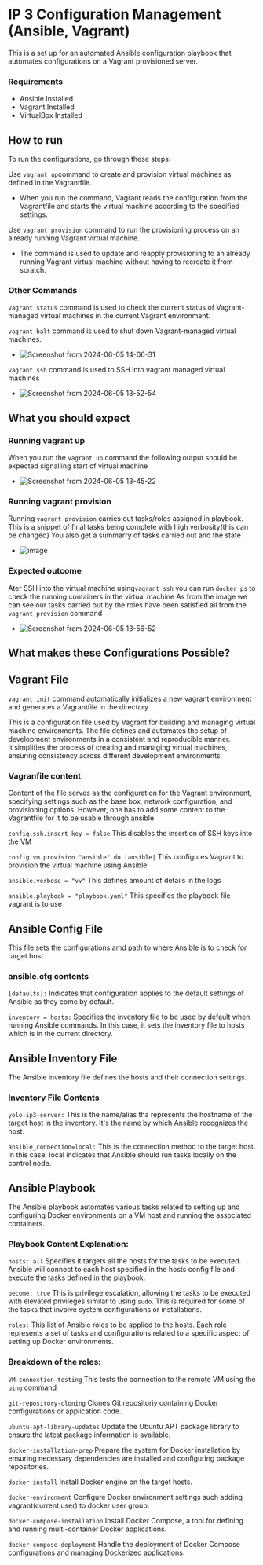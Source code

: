 # IP 3 Configuration Management (Ansible, Vagrant)

This is a set up for an automated Ansible configuration playbook that automates configurations on a Vagrant provisioned server.

### Requirements
- Ansible Installed
- Vagrant Installed
- VirtualBox Installed


## How to run
To run the configurations, go through these steps:

Use `vagrant up`command to create and provision virtual machines as defined in the Vagrantfile. 
- When you run the command, Vagrant reads the configuration from the Vagrantfile and starts the virtual machine according to the specified settings.

Use `vagrant provision` command to run the provisioning process on an already running Vagrant virtual machine.
- The command is used to update and reapply provisioning to an already running Vagrant virtual machine without having to recreate it from scratch.

### Other Commands
`vagrant status` 
 command is used to check the current status of Vagrant-managed virtual machines in the current Vagrant environment.

`vagrant halt` 
command is used to shut down Vagrant-managed virtual machines.

- ![Screenshot from 2024-06-05 14-06-31](https://github.com/Jmaisiba/yolo/assets/35705417/4ac9c267-3927-4321-a32d-8b0bce552504)


 `vagrant ssh`
 command is used to SSH into vagrant managed virtual machines

 - ![Screenshot from 2024-06-05 13-52-54](https://github.com/Jmaisiba/yolo/assets/35705417/0aef1e7f-aa94-41c8-8383-8938087410bc)


## What you should expect
### Running vagrant up
When you run the `vagrant up` command the following output should be expected signalling start of virtual machine

- ![Screenshot from 2024-06-05 13-45-22](https://github.com/Jmaisiba/yolo/assets/35705417/28e7f544-d679-4b36-b049-d73972bc75ea)

### Running vagrant provision
Running `vagrant provision` carries out tasks/roles assigned in playbook. 
This is a snippet of final tasks being complete with high verbosity(this can be changed)
You also get a summarry of tasks carried out and the state

- ![image](https://github.com/Jmaisiba/yolo/assets/35705417/57e99870-ed6a-4bd4-8096-4cfd5e35011e)


### Expected outcome
Ater SSH into the virtual machine using`vagrant ssh` you can run `docker ps` to check the running containers in the virtual machine
As from the image we can see our tasks carried out by the roles have been satisfied all from the `vagrant provision` command

- ![Screenshot from 2024-06-05 13-56-52](https://github.com/Jmaisiba/yolo/assets/35705417/61e23c07-e59a-4e19-825a-1090e113258c)




## What makes these Configurations Possible?

## Vagrant File

`vagrant init` command automatically initializes a new vagrant environment and generates a Vagrantfile in the directory

This is a configuration file used by Vagrant for building and managing virtual machine environments. 
The file defines and automates the setup of development environments in a consistent and reproducible manner.  
It simplifies the process of creating and managing virtual machines, ensuring consistency across different development environments.

### Vagranfile content
Content of the file serves as the configuration for the Vagrant environment, specifying settings such as the base box, network configuration, and provisioning options.
However, one has to add some content to the Vagrantfile for it to be usable through ansible

`config.ssh.insert_key = false` 
This disables the insertion of SSH keys into the VM

`config.vm.provision "ansible" do |ansible|`
This configures Vagrant to provision the virtual machine using Ansible

`ansible.verbose = "vv"`
This defines amount of details in the logs

`ansible.playbook = "playbook.yaml"`
This specifies the playbook file vagrant is to use

## Ansible Config File
This file sets the configurations amd path to where Ansible is to check for target host

### ansible.cfg contents
`[defaults]:` 
Indicates that configuration applies to the default settings of Ansible as they come by default.

`inventory = hosts:` 
Specifies the inventory file to be used by default when running Ansible commands. In this case, it sets the inventory file to hosts which is in the current directory.

## Ansible Inventory File

The Ansible inventory file defines the hosts and their connection settings.

### Inventory File Contents

`yolo-ip3-server:` 
This is the name/alias tha represents the hostname of the target host in the inventory. It's the name by which Ansible recognizes the host.

`ansible_connection=local:` 
This is the connection method to the target host. In this case, local indicates that Ansible should run tasks locally on the control node.

## Ansible Playbook

The Ansible playbook automates various tasks related to setting up and configuring Docker environments on a VM host and running the associated containers.

### Playbook Content Explanation:
`hosts: all`
Specifies it targets all the hosts for the tasks to be executed. 
Ansible will connect to each host specified in the hosts config file and execute the tasks defined in the playbook.
  
`become: true`
This is privilege escalation, allowing the tasks to be executed with elevated privileges similar to using `sudo`. 
This is required for some of the tasks that involve system configurations or installations.


`roles:`
This list of Ansible roles to be applied to the hosts. 
Each role represents a set of tasks and configurations related to a specific aspect of setting up Docker environments. 

### Breakdown of the roles:

`VM-connection-testing`
This tests the connection to the remote VM using the `ping` command
      
`git-repository-cloning`
Clones Git repositoriy containing Docker configurations or application code.

`ubuntu-apt-library-updates`
Update the Ubuntu APT package library to ensure the latest package information is available.

`docker-installation-prep`
Prepare the system for Docker installation by ensuring necessary dependencies are installed and configuring package repositories.

`docker-install`
Install Docker engine on the target hosts.

`docker-environment`
Configure Docker environment settings such adding vagrant(current user) to docker user group.

`docker-compose-installation`
Install Docker Compose, a tool for defining and running multi-container Docker applications.

`docker-compose-deployment`
Handle the deployment of Docker Compose configurations and managing Dockerized applications.
